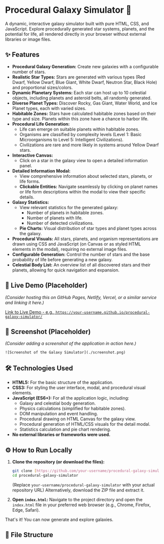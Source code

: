 # Procedural Galaxy Simulator 🌠

A dynamic, interactive galaxy simulator built with pure HTML, CSS, and JavaScript. Explore procedurally generated star systems, planets, and the potential for life, all rendered directly in your browser without external libraries or image files.

## ✨ Features

* **Procedural Galaxy Generation:** Create new galaxies with a configurable number of stars.
* **Realistic Star Types:** Stars are generated with various types (Red Dwarf, Yellow Dwarf, Blue Giant, White Dwarf, Neutron Star, Black Hole) and proportional sizes/colors.
* **Dynamic Planetary Systems:** Each star can host up to 10 celestial objects, including planets and asteroid belts, all randomly generated.
* **Diverse Planet Types:** Discover Rocky, Gas Giant, Water World, and Ice Planet types, each with varied sizes.
* **Habitable Zones:** Stars have calculated habitable zones based on their type and size. Planets within this zone have a chance to harbor life.
* **Procedural Life Generation:**
    * Life can emerge on suitable planets within habitable zones.
    * Organisms are classified by complexity levels (Level 1: Basic Microorganisms to Level 5: Intelligent Civilizations).
    * Civilizations are rare and more likely in systems around Yellow Dwarf stars.
* **Interactive Canvas:**
    * Click on a star in the galaxy view to open a detailed information panel.
* **Detailed Information Modal:**
    * View comprehensive information about selected stars, planets, or life forms.
    * **Clickable Entities:** Navigate seamlessly by clicking on planet names or life form descriptions within the modal to view their specific details.
* **Galaxy Statistics:**
    * View relevant statistics for the generated galaxy:
        * Number of planets in habitable zones.
        * Number of planets with life.
        * Number of detected civilizations.
    * **Pie Charts:** Visual distribution of star types and planet types across the galaxy.
* **Procedural Visuals:** All stars, planets, and organism representations are drawn using CSS and JavaScript (on Canvas or as styled HTML elements in the modal), requiring no external image files.
* **Configurable Generation:** Control the number of stars and the base probability of life before generating a new galaxy.
* **Celestial Body List:** An overview list of all discovered stars and their planets, allowing for quick navigation and expansion.

## 🚀 Live Demo (Placeholder)

*(Consider hosting this on GitHub Pages, Netlify, Vercel, or a similar service and linking it here.)*

[Link to Live Demo - e.g., `https://your-username.github.io/procedural-galaxy-simulator/`](#)

## 📸 Screenshot (Placeholder)

*(Consider adding a screenshot of the application in action here.)*

`![Screenshot of the Galaxy Simulator](./screenshot.png)`

## 🛠️ Technologies Used

* **HTML5:** For the basic structure of the application.
* **CSS3:** For styling the user interface, modal, and procedural visual elements.
* **JavaScript (ES6+):** For all the application logic, including:
    * Galaxy and celestial body generation.
    * Physics calculations (simplified for habitable zones).
    * DOM manipulation and event handling.
    * Procedural drawing on HTML Canvas for the galaxy view.
    * Procedural generation of HTML/CSS visuals for the detail modal.
    * Statistics calculation and pie chart rendering.
* **No external libraries or frameworks were used.**

## ⚙️ How to Run Locally

1.  **Clone the repository (or download the files):**
    ```bash
    git clone [https://github.com/your-username/procedural-galaxy-simulator.git](https://github.com/your-username/procedural-galaxy-simulator.git)
    cd procedural-galaxy-simulator
    ```
    (Replace `your-username/procedural-galaxy-simulator` with your actual repository URL)
    Alternatively, download the ZIP file and extract it.

2.  **Open `index.html`:**
    Navigate to the project directory and open the `index.html` file in your preferred web browser (e.g., Chrome, Firefox, Edge, Safari).

That's it! You can now generate and explore galaxies.

## 📁 File Structure
